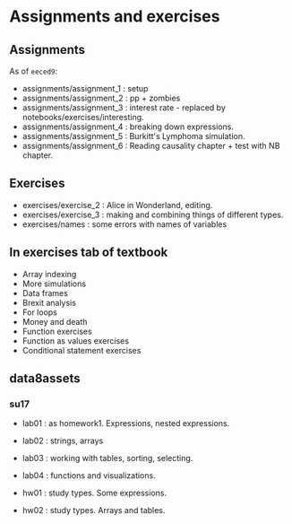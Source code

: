 # Assignments and exercises

## Assignments

As of `eeced9`:

* assignments/assignment_1 : setup
* assignments/assignment_2 : pp + zombies
* assignments/assignment_3 : interest rate - replaced by
  notebooks/exercises/interesting.
* assignments/assignment_4 : breaking down expressions.
* assignments/assignment_5 : Burkitt's Lymphoma simulation.
* assignments/assignment_6 : Reading causality chapter + test with NB chapter.

## Exercises

* exercises/exercise_2 : Alice in Wonderland, editing.
* exercises/exercise_3 : making and combining things of different types.
* exercises/names : some errors with names of variables

## In exercises tab of textbook

* Array indexing
* More simulations
* Data frames
* Brexit analysis
* For loops
* Money and death
* Function exercises
* Function as values exercises
* Conditional statement exercises

## data8assets

### su17

* lab01 : as homework1.  Expressions, nested expressions.
* lab02 : strings, arrays
* lab03 : working with tables, sorting, selecting.
* lab04 : functions and visualizations.

* hw01 : study types. Some expressions.
* hw02 : study types. Arrays and tables.
